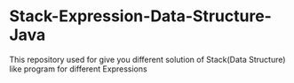 # Stack-Expression-Data-Structure-Java
This repository used for give you different solution of Stack(Data Structure) like program for different Expressions

